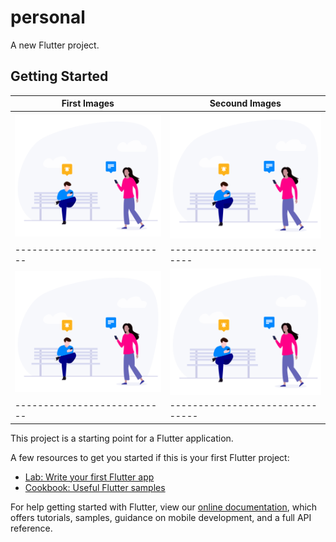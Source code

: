 # personal

A new Flutter project.

## Getting Started


First Images | Secound Images
------------- | --------------
![GitHub Logo](/images/a.svg) | ![GitHub Logo](/images/a.svg)
--------------------------- | ------------------------------
![GitHub Logo](/images/a.svg) | ![GitHub Logo](/images/a.svg)
--------------------------- | -------------------------------


This project is a starting point for a Flutter application.

A few resources to get you started if this is your first Flutter project:

- [Lab: Write your first Flutter app](https://flutter.dev/docs/get-started/codelab)
- [Cookbook: Useful Flutter samples](https://flutter.dev/docs/cookbook)

For help getting started with Flutter, view our
[online documentation](https://flutter.dev/docs), which offers tutorials,
samples, guidance on mobile development, and a full API reference.
